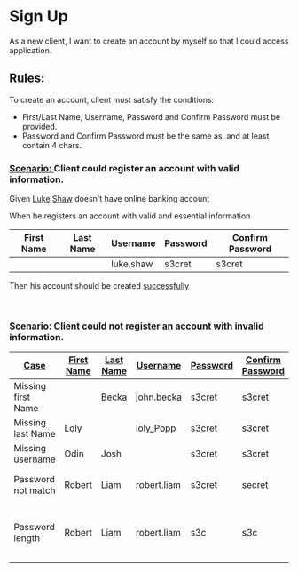# Sign Up

As a new client, I want to create an account by myself so that I could access application.

## Rules:

To create an account, client must satisfy the conditions:

- First/Last Name, Username, Password and Confirm Password must be provided.
- Password and Confirm Password must be the same as, and at least contain 4 chars.

### [Scenario: ](- "Sign up successfully") Client could register an account with valid information.


<div>
    <p concordion:execute="#data=registerAccount(#firstName,#lastName,#username,#password,#confirmPassword)">

Given [Luke](- "#firstName") [Shaw](- "#lastName") doesn't have online banking account

When he registers an account with <span concordion:assert-true="isRegistrationDataValid()">valid and essential information</span>

|First Name|Last Name| Username | Password | Confirm Password|
|---|---|---|---|---|
|<span concordion:echo="#firstName" />|<span concordion:echo="#lastName" />|<span concordion:set="#username">luke.shaw</span>|<span concordion:set="#password">s3cret</span>|<span concordion:set="#confirmPassword">s3cret</span>|

Then his account should be created [successfully](- "c:assert-true=#data.signUpResult")

</p>
</div>

<br/>

### Scenario: Client could not register an account with invalid information.
|[][registerAccount][Case](- "c:example")|[First Name][]|[Last Name][]|[Username][]|[Password][]|[Confirm Password][]|[Error Message][match]|
|---|---|---|---|---|---|---|
|Missing first Name|<p/>|Becka|john.becka|s3cret|s3cret|First Name is required|
|Missing last Name|Loly|<p/>|loly_Popp|s3cret|s3cret|Last Name is required|
|Missing username|Odin|Josh|<p/>|s3cret|s3cret|Username is required|
|Password not match|Robert|Liam|robert.liam|s3cret|secret|Password does not match|
|Password length|Robert|Liam|robert.liam|s3c|s3c|Password must contain at least 4 characters|

[First Name]: - "#firstName"
[Last Name]: - "#lastName"
[Username]:- "#username"
[Password]:- "#password"
[Confirm Password]: - "#confirmPassword"
[registerAccount]: - "#data=registerAccount(#firstName,#lastName,#username,#password,#confirmPassword)"
[match]:- "?=#data.errorMessage"